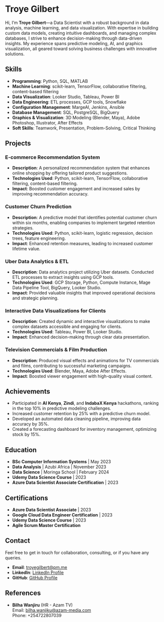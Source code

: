 # Troye Gilbert

Hi, I’m **Troye Gilbert**—a Data Scientist with a robust background in data analysis, machine learning, and data visualization. With expertise in building custom data models, creating intuitive dashboards, and managing complex databases, I strive to enhance decision-making through data-driven insights. My experience spans predictive modeling, AI, and graphics visualization, all geared toward solving business challenges with innovative solutions.

## Skills

- **Programming**: Python, SQL, MATLAB
- **Machine Learning**: scikit-learn, TensorFlow, collaborative filtering, content-based filtering
- **Data Visualization**: Looker Studio, Tableau, Power BI
- **Data Engineering**: ETL processes, GCP tools, Snowflake
- **Configuration Management**: MargeAI, Jenkins, Ansible
- **Database Management**: SQL, PostgreSQL, BigQuery
- **Graphics & Visualization**: 3D Modeling (Blender, Maya), Adobe Photoshop, Illustrator, After Effects
- **Soft Skills**: Teamwork, Presentation, Problem-Solving, Critical Thinking

## Projects

### E-commerce Recommendation System
- **Description**: A personalized recommendation system that enhances online shopping by offering tailored product suggestions.
- **Technologies Used**: Python, scikit-learn, TensorFlow, collaborative filtering, content-based filtering.
- **Impact**: Boosted customer engagement and increased sales by improving recommendation accuracy.

### Customer Churn Prediction
- **Description**: A predictive model that identifies potential customer churn within six months, enabling companies to implement targeted retention strategies.
- **Technologies Used**: Python, scikit-learn, logistic regression, decision trees, feature engineering.
- **Impact**: Enhanced retention measures, leading to increased customer lifetime value.

### Uber Data Analytics & ETL
- **Description**: Data analytics project utilizing Uber datasets. Conducted ETL processes to extract insights using GCP tools.
- **Technologies Used**: GCP Storage, Python, Compute Instance, Mage Data Pipeline Tool, BigQuery, Looker Studio.
- **Impact**: Provided valuable insights that improved operational decisions and strategic planning.

### Interactive Data Visualizations for Clients
- **Description**: Created dynamic and interactive visualizations to make complex datasets accessible and engaging for clients.
- **Technologies Used**: Tableau, Power BI, Looker Studio.
- **Impact**: Enhanced decision-making through clear data presentation.

### Television Commercials & Film Production
- **Description**: Produced visual effects and animations for TV commercials and films, contributing to successful marketing campaigns.
- **Technologies Used**: Blender, Maya, Adobe After Effects.
- **Impact**: Boosted viewer engagement with high-quality visual content.

## Achievements
- Participated in **AI Kenya**, **Zindi**, and **IndabaX Kenya** hackathons, ranking in the top 10% in predictive modeling challenges.
- Increased customer retention by 25% with a predictive churn model.
- Developed an automated data cleaning pipeline, improving data accuracy by 35%.
- Created a forecasting dashboard for inventory management, optimizing stock by 15%.

## Education
- **BSc Computer Information Systems** | May 2023
- **Data Analysis** | Azubi Africa | November 2023
- **Data Science** | Moringa School | February 2024
- **Udemy Data Science Course** | 2023
- **Azure Data Scientist Associate Certification** | 2023

## Certifications
- **Azure Data Scientist Associate** | 2023
- **Google Cloud Data Engineer Certification** | 2023
- **Udemy Data Science Course** | 2023
- **Agile Scrum Master Certification**

## Contact
Feel free to get in touch for collaboration, consulting, or if you have any queries.

- **Email**: [troyegilbert@pm.me](mailto:troyegilbert@pm.me)
- **LinkedIn**: [LinkedIn Profile](#)
- **GitHub**: [GitHub Profile](https://github.com/franchiseBoyz)

## References
- **Bilha Wanjiru** (HR - Azam TV)  
  Email: [bilha.wanjiku@azam-media.com](mailto:bilha.wanjiku@azam-media.com)  
  Phone: +254722807039
